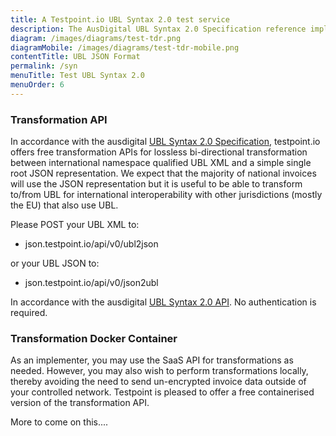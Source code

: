 ```yaml
---
title: A Testpoint.io UBL Syntax 2.0 test service
description: The AusDigital UBL Syntax 2.0 Specification reference implementation and test suite.
diagram: /images/diagrams/test-tdr.png
diagramMobile: /images/diagrams/test-tdr-mobile.png
contentTitle: UBL JSON Format
permalink: /syn
menuTitle: Test UBL Syntax 2.0
menuOrder: 6
---
```

### Transformation API

In accordance with the ausdigital [UBL Syntax 2.0 Specification](https://github.com/ausdigital/ausdigital-syn), testpoint.io offers free transformation APIs for lossless bi-directional transformation between international namespace qualified UBL XML and a simple single root JSON representation.  We expect that the majority of national invoices will use the JSON representation but it is useful to be able to transform to/from UBL for international interoperability with other jurisdictions (mostly the EU) that also use UBL.

Please POST your UBL XML to:

* json.testpoint.io/api/v0/ubl2json

or your UBL JSON to:

* json.testpoint.io/api/v0/json2ubl

In accordance with the ausdigital [UBL Syntax 2.0 API](https://app.swaggerhub.com/api/ausdigital/ausdigital-syn/1.0).  No authentication is required.

### Transformation Docker Container

As an implementer, you may use the SaaS API for transformations as needed. However, you may also wish to perform transformations locally, thereby avoiding the need to send un-encrypted invoice data outside of your controlled network. Testpoint is pleased to offer a free containerised version of the transformation API.

More to come on this....
